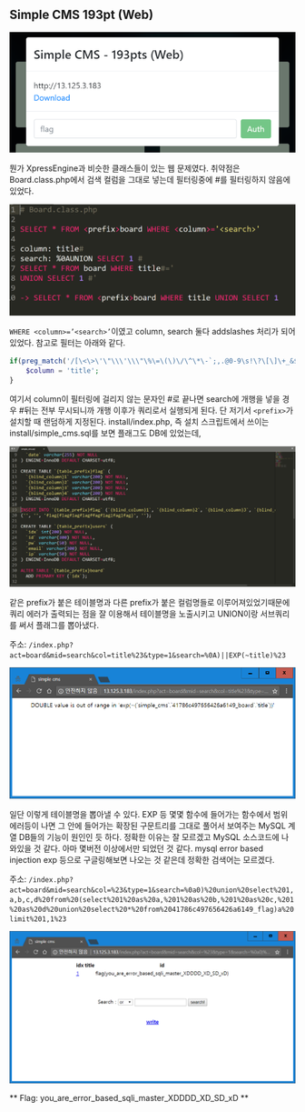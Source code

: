 ## Simple CMS 193pt (Web)

![](image0.png)

뭔가 XpressEngine과 비슷한 클래스들이 있는 웹 문제였다. 취약점은 Board.class.php에서 검색 컬럼을 그대로 넣는데 필터링중에 #를 필터링하지 않음에 있었다.

![](image1.png)

`WHERE <column>=’<search>’`이였고 column, search 둘다 addslashes 처리가 되어있었다. 참고로 필터는 아래와 같다.

```php
if(preg_match('/[\<\>\'\"\\\'\\\"\%\=\(\)\/\^\*\-`;,.@0-9\s!\?\[\]\+_&$]/is', $column)){
	$column = 'title';
}
```

여기서 column이 필터링에 걸리지 않는 문자인 #로 끝나면 search에 개행을 넣을 경우 #뒤는 전부 무시되니까 개행 이후가 쿼리로서 실행되게 된다. 단 저기서 `<prefix>`가 설치할 때 랜덤하게 지정된다. install/index.php, 즉 설치 스크립트에서 쓰이는 install/simple_cms.sql를 보면 플래그도 DB에 있었는데,

![](image2.png)

같은 prefix가 붙은 테이블명과 다른 prefix가 붙은 컬럼명들로 이루어져있었기때문에 쿼리 에러가 출력되는 점을 잘 이용해서 테이블명을 노출시키고 UNION이랑 서브쿼리를 써서 플래그를 뽑아냈다.

주소:
`/index.php?act=board&mid=search&col=title%23&type=1&search=%0A)||EXP(~title)%23`

![](image3.png)

일단 이렇게 테이블명을 뽑아낼 수 있다. EXP 등 몇몇 함수에 들어가는 함수에서 범위 에러등이 나면 그 안에 들어가는 확장된 구문트리를 그대로 풀어서 보여주는 MySQL 계열 DB들의 기능이 원인인 듯 하다. 정확한 이유는 잘 모르겠고 MySQL 소스코드에 나와있을 것 같다. 아마 몇버전 이상에서만 되었던 것 같다. mysql error based injection exp 등으로 구글링해보면 나오는 것 같은데 정확한 검색어는 모르겠다.

주소:
`/index.php?act=board&mid=search&col=%23&type=1&search=%0a0)%20union%20select%201,a,b,c,d%20from%20(select%201%20as%20a,%201%20as%20b,%201%20as%20c,%201%20as%20d%20union%20select%20*%20from%2041786c497656426a6149_flag)a%20limit%201,1%23`

![](image4.png)

** Flag: you_are_error_based_sqli_master_XDDDD_XD_SD_xD **
